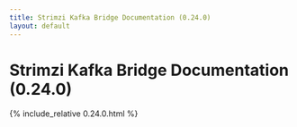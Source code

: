 ```yaml
---
title: Strimzi Kafka Bridge Documentation (0.24.0)
layout: default
---
```


<h1 >Strimzi Kafka Bridge Documentation (0.24.0)</h1>

{% include_relative 0.24.0.html %}
